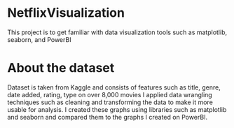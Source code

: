 # NetflixVisualization
This project is to get familiar with data visualization tools such as matplotlib, seaborn, and PowerBI

# About the dataset
Dataset is taken from Kaggle and consists of features such as title, genre, date added, rating, type on over 8,000 movies
I applied data wrangling techniques such as cleaning and transforming the data to make it more usable for analysis.
I created these graphs using libraries such as matplotlib and seaborn and compared them to the graphs I created on PowerBI.
